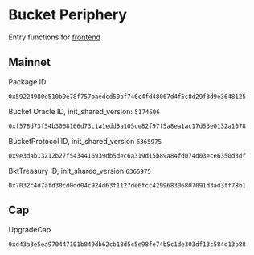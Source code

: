 # Bucket Periphery
Entry functions for [frontend](https://bucketprotocol.io/)

## Mainnet
Package ID
```
0x59224980e510b9e78f757baedcd50bf746c4fd48067d4f5c8d29f3d9e3648125
```
Bucket Oracle ID, init_shared_version: `5174506`
```
0xf578d73f54b3068166d73c1a1edd5a105ce82f97f5a8ea1ac17d53e0132a1078
```
BucketProtocol ID, init_shared_version `6365975`
```
0x9e3dab13212b27f5434416939db5dec6a319d15b89a84fd074d03ece6350d3df
```
BktTreasury ID, init_shared_version `6365975`
```
0x7032c4d7afd30cd0dd04c924d63f1127de6fcc429968306807091d3ad3ff78b1
```

## Cap
UpgradeCap
```
0xd43a3e5ea970447101b049db62cb18d5c5e98fe74b5c1de303df13c584d13b88
```
